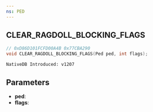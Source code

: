 ```yaml
---
ns: PED
---
```

## CLEAR_RAGDOLL_BLOCKING_FLAGS

```c
// 0xD86D101FCFD00A4B 0x77CBA290
void CLEAR_RAGDOLL_BLOCKING_FLAGS(Ped ped, int flags);
```

```
NativeDB Introduced: v1207
```

## Parameters
* **ped**:
* **flags**:
